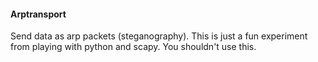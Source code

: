 #### Arptransport
Send data as arp packets (steganography).
This is just a fun experiment from playing with python and scapy. You shouldn't use this. 
